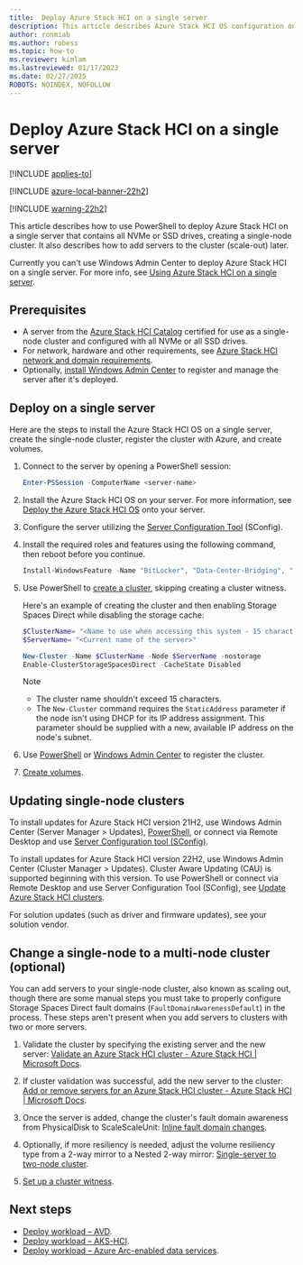 ```yaml
---
title:  Deploy Azure Stack HCI on a single server
description: This article describes Azure Stack HCI OS configuration on a single server
author: ronmiab
ms.author: robess
ms.topic: how-to
ms.reviewer: kimlam
ms.lastreviewed: 01/17/2023
ms.date: 02/27/2025
ROBOTS: NOINDEX, NOFOLLOW
---
```


# Deploy Azure Stack HCI on a single server

[!INCLUDE [applies-to](../includes/hci-applies-to-22h2.md)]

[!INCLUDE [azure-local-banner-22h2](../includes/azure-local-banner-22h2.md)]

[!INCLUDE [warning-22h2](../includes/hci-warning-deploy-22h2.md)]

This article describes how to use PowerShell to deploy Azure Stack HCI on a single server that contains all NVMe or SSD drives, creating a single-node cluster. It also describes how to add servers to the cluster (scale-out) later.

Currently you can't use Windows Admin Center to deploy Azure Stack HCI on a single server. For more info, see [Using Azure Stack HCI on a single server](../concepts/single-server-clusters.md).

## Prerequisites

- A server from the [Azure Stack HCI Catalog](https://azurelocalsolutions.azure.microsoft.com/#/catalog) certified for use as a single-node cluster and configured with all NVMe or all SSD drives.
- For network, hardware and other requirements, see [Azure Stack HCI network and domain requirements](../deploy/operating-system.md#determine-hardware-and-network-requirements).
- Optionally, [install Windows Admin Center](/windows-server/manage/windows-admin-center/deploy/install) to register and manage the server after it's deployed.

## Deploy on a single server

Here are the steps to install the Azure Stack HCI OS on a single server, create the single-node cluster, register the cluster with Azure, and create volumes.

1. Connect to the server by opening a PowerShell session:

    ```powershell
    Enter-PSSession -ComputerName <server-name>
    ```

1. Install the Azure Stack HCI OS on your server. For more information, see [Deploy the Azure Stack HCI OS](../deploy/operating-system.md#manual-deployment) onto your server.

1. Configure the server utilizing the [Server Configuration Tool](/windows-server/administration/server-core/server-core-sconfig) (SConfig).

1. Install the required roles and features using the following command, then reboot before you continue.

   ```powershell
   Install-WindowsFeature -Name "BitLocker", "Data-Center-Bridging", "Failover-Clustering", "FS-FileServer", "FS-Data-Deduplication", "Hyper-V", "Hyper-V-PowerShell", "RSAT-AD-Powershell", "RSAT-Clustering-PowerShell", "NetworkATC", "Storage-Replica", -IncludeAllSubFeature -IncludeManagementTools
   ```

1. Use PowerShell to [create a cluster](../deploy/create-cluster-powershell.md), skipping creating a cluster witness.

   Here's an example of creating the cluster and then enabling Storage Spaces Direct while disabling the storage cache:

   ```powershell
   $ClusterName= "<Name to use when accessing this system - 15 characters or less>"
   $ServerName= "<Current name of the server>"
   ```

   ```powershell
   New-Cluster -Name $ClusterName -Node $ServerName -nostorage
   Enable-ClusterStorageSpacesDirect -CacheState Disabled
   ```

   > [!NOTE]
   > - The cluster name shouldn't exceed 15 characters.
   > - The `New-Cluster` command requires the `StaticAddress` parameter if the node isn't using DHCP for its IP address assignment. This parameter should be supplied with a new, available IP address on the node's subnet.

1. Use [PowerShell](../deploy/register-with-azure.md?tab=power-shell#register-a-cluster) or [Windows Admin Center](../deploy/register-with-azure.md?tab=windows-admin-center#register-a-cluster) to register the cluster.

1. [Create volumes](/windows-server/storage/storage-spaces/create-volumes).

## Updating single-node clusters

To install updates for Azure Stack HCI version 21H2, use Windows Admin Center (Server Manager > Updates), [PowerShell](../manage/update-cluster.md#update-a-cluster-using-powershell), or connect via Remote Desktop and use [Server Configuration tool (SConfig)](../manage/update-cluster.md#perform-a-manual-feature-update-of-a-failover-cluster-using-sconfig).

To install updates for Azure Stack HCI version 22H2, use Windows Admin Center (Cluster Manager > Updates). Cluster Aware Updating (CAU) is supported beginning with this version. To use PowerShell or connect via Remote Desktop and use Server Configuration Tool (SConfig), see [Update Azure Stack HCI clusters](../manage/update-cluster.md).

For solution updates (such as driver and firmware updates), see your solution vendor.

## Change a single-node to a multi-node cluster (optional)

You can add servers to your single-node cluster, also known as scaling out, though there are some manual steps you must take to properly configure Storage Spaces Direct fault domains (`FaultDomainAwarenessDefault`) in the process. These steps aren't present when you add servers to clusters with two or more servers.

1. Validate the cluster by specifying the existing server and the new server: [Validate an Azure Stack HCI cluster - Azure Stack HCI | Microsoft Docs](../deploy/validate.md).

2. If cluster validation was successful, add the new server to the cluster: [Add or remove servers for an Azure Stack HCI cluster - Azure Stack HCI | Microsoft Docs](../manage/add-cluster.md).

3. Once the server is added, change the cluster's fault domain awareness from PhysicalDisk to ScaleScaleUnit: [Inline fault domain changes](../manage/single-node-scale-out.md#inline-fault-domain-changes).

4. Optionally, if more resiliency is needed, adjust the volume resiliency type from a 2-way mirror to a Nested 2-way mirror: [Single-server to two-node cluster](../manage/single-node-scale-out.md#single-server-to-two-node-cluster).

5. [Set up a cluster witness](../manage/witness.md).

## Next steps

- [Deploy workload – AVD](../deploy/virtual-desktop-infrastructure.md).
- [Deploy workload – AKS-HCI](/azure-stack/aks-hci/overview).
- [Deploy workload – Azure Arc-enabled data services](/azure/azure-arc/data/overview).
